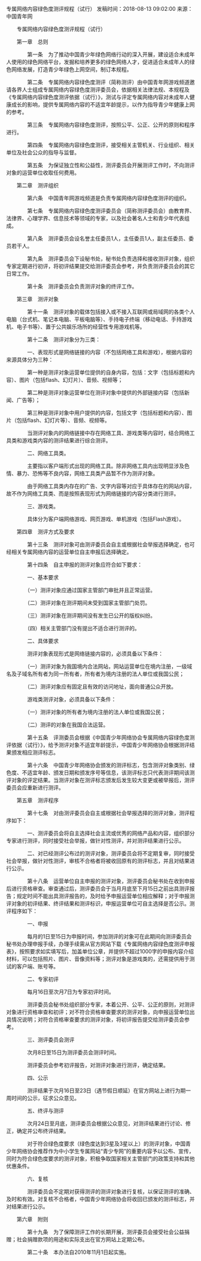 专属网络内容绿色度测评规程（试行）
发稿时间：2018-08-13 09:02:00 来源： 中国青年网

　　专属网络内容绿色度测评规程（试行） 

　　第一章　总则 

　　　　第一条　为了推动中国青少年绿色网络行动的深入开展，建设适合未成年人使用的绿色网络平台，发掘和培养更多的绿色网络人才，促进适合未成年人的绿色网络发展，打造青少年绿色上网空间，制订本规程。 

　　　　第二条　专属网络内容绿色度测评（简称测评）由中国青年网游戏频道邀请各界人士组成专属网络内容绿色度测评委员会，依据相关法律法规、本规程及《专属网络内容绿色度测评依据（试行）》，测试与评定专属网络内容对未成年人健康成长的影响，提供专属网络内容的不适宜年龄提示，以作为指导青少年健康上网的参考。 

　　　　第三条　专属网络内容绿色度测评，按照公平、公正、公开的原则和程序进行。 

　　　　第四条　专属网络内容绿色度测评，接受相关主管机关、行业组织、相关单位及社会公众的指导与监督。 

　　　　第五条　为保证独立性和公益性，测评委员会开展测评工作时，不向测评对象的运营单位收取任何费用。 

　　第二章　测评组织 

　　　　第六条　中国青年网游戏频道是负责专属网络内容绿色度测评的组织。 

　　　　第七条　专属网络内容绿色度测评委员会（简称测评委员会）由教育界、法律界、心理学界、信息技术等领域的专家，以及社会著名人士和青少年代表组成。 

　　　　第八条　测评委员会设名誉主任委员1人，主任委员1人，副主任委员、委员若干人。 

　　　　第九条　测评委员会下设秘书处，秘书处负责选择和接收测评对象，组织专家定期进行初评，将初评结果提交给测评委员会参考，并负责测评委员会的其它日常工作。 

　　　　第十条　测评委员会负责测评对象的终评工作。 

　　第三章　测评对象 

　　　　第十一条　测评对象的载体包括接入或不接入互联网或局域网的各类个人电脑（台式机、笔记本电脑、平板电脑等）、手持电子终端（移动电话、手持游戏机、电子书等）、置于公共娱乐场所的经营性专用游戏机等。 

　　　　第十二条　测评对象分为三类： 

　　　　一、表现形式是网络链接的内容（不包括网络工具和游戏），根据内容的来源具体分为三种： 

　　　　第一种是测评对象运营单位提供的自身内容，包括：文字（包括标题和内容）、图片（包括flash、幻灯片）、音频、视频等； 

　　　　第二种是测评对象运营单位在测评对象中提供的外部链接内容（包括新闻、广告等）； 

　　　　第三种是测评对象中用户提供的内容，包括文字（包括标题和内容）、图片（包括flash、幻灯片等）、音频、视频等。 

　　　　当测评对象内的网络链接中存在网络工具、游戏类等内容时，结合网络工具类和游戏类内容的测评结果进行综合测评。 

　　　　二、网络工具类。 

　　　　主要指以客户端形式出现的网络工具。除非网络工具内出现明显涉及色情、暴力、恐怖等不良内容，网络工具类产品暂不作为测评对象。 

　　　　由于网络工具类内存在的广告、文字内容等对应于具体存在的网站内容，故不作为网络工具类、而是按照表现形式为网络链接的内容分类进行测评。 

　　　　三、游戏类。 

　　　　具体分为客户端网络游戏、网页游戏、单机游戏（包括Flash游戏）。 



　　第四章　测评方式及要求 

　　　　第十三条　测评对象可由测评委员会自主或根据社会举报选择确定，也可经相关专属网络内容的运营单位自主申报后选择确定。 

　　　　第十四条　自主申报的测评对象应符合如下要求： 

　　　　一、基本要求 

　　　　（一）测评对象应通过国家主管部门审批并且正常运营。 

　　　　（二）测评对象在测评期间未受到国家主管部门处罚。 

　　　　（三）测评对象在测评期间没有发生已公开的版权纠纷。 

　　　　（四）相关主管部门没有提出不适合进行测评的。 

　　　　二、具体要求 

　　　　测评对象表现形式是网络链接内容的，必须具备以下条件： 

　　　　（一）测评对象为我国境内合法网站，网站运营单位在境内注册，一级域名及子域名所有者为同一所有者，所有者为境内注册的法人单位或我国公民； 

　　　　（二）测评对象应有固定且有效的访问地址，面向普通公众开放。 

　　　　游戏类测评对象，必须具备以下条件： 

　　　　（一）测评对象的所有者为境内注册的法人单位或我国公民； 

　　　　（二）测评的对象在我国合法运营。 

　　　　第十五条　评测委员会根据《中国青少年网络协会专属网络内容绿色度测评依据（试行）》，给予测评对象不适宜年龄提示，中国青少年网络协会根据测评结果颁发相应测评标志。 

　　　　第十六条　中国青少年网络协会颁发的测评标志，包含测评对象类别、绿色度、不适宜年龄、颁发日期和颁发序号等信息，该测评标志只代表测评期间该测评对象的评定结果。当测评对象在测评标志颁发后发生较大变更或被举报后，测评委员会应重新进行测评。 



　　第五章　测评程序 

　　　　第十七条　对由测评委员会自主或根据社会举报选择的测评对象，测评程序如下： 

　　　　一、测评委员会将自主选择社会主流或优秀的网络产品和内容，组织部分专家进行测评，同时接受社会举报，做针对性测评，并对测评结果进行公示。 

　　　　二、对已经测评公布过的测评对象，测评委员会将不定期复审，同时接受社会举报，做针对性测评，审核不合格者将被收回原有的测评标志，并且对结果进行公示。 

　　　　第十八条　运营单位自主申报的测评对象，测评委员会秘书处在收到申报后进行资格审查。审查通过后，测评委员会于当月月底至下月15日之前出具测评报告；规定时间不能出具测评报告的，及时给予申报运营单位相应解释；对于申报测评对象的初评结果、终评结果和测评标识，申报运营单位可自主选择是否公示。测评程序如下： 

　　　　一、申报 

　　　　每月的1日至15日为申报时间，参加测评的对象可在此期间向测评委员会秘书处办理申报手续，办理手续需从官方网站下载《专属网络内容绿色度测评申报表》，按照要求如实填写后，加盖单位公章，并提供不超过1000字的申报内容介绍材料，可以包括照片、图片、音像资料等；测评对象是游戏类的，还需提供用于测试的客户端、账号等。 

　　　　二、专家初评 

　　　　每月16日至次月7日为专家初评时间。 

　　　　测评委员会秘书处组织部分专家，本着公开、公平、公正的原则，对测评对象进行资格审查和初评；对不符合资格审查要求的测评对象，向申报运营单位出具情况说明；对符合资格审查要求的测评对象，将初评报告提交给测评委员会参考。 

　　　　三、测评委员会测评 

　　　　次月8日至15日为测评委员会测评时间。 

　　　　测评委员会参考初评报告，对测评对象进行测评，确定结果。 

　　　　四、公示 

　　　　测评结果于次月16日至23日（遇节假日顺延）在官方网站上进行为期一周时间的公示，征求公众意见。 

　　　　五、终评与测评 

　　　　次月24日至月底，测评委员会根据公众意见，对测评结果进行讨论、修正，确定并公布终评结果。 

　　　　对于符合绿色度要求（绿色度达到3星及3星以上）的测评对象，中国青少年网络协会推荐作为中小学生专属网站“青少专网”的重要内容予以公布、宣传，同时为符合绿色度要求的测评对象，积极争取国家相关主管部门的政策支持和其他优惠条件。 

　　　　六、复核 

　　　　测评委员会不定期对获得测评的测评对象进行复核，以保证测评的准确、及时和有效。对复核不合格者，中国青少年网络协会将收回已颁发的测评标志，并对结果进行公示。 

　　第六章　附则 

　　　　第十九条　为了保障测评工作的长期开展，测评委员会接受社会公益捐赠；社会捐赠款项的用途和实际支出在官方网站上定期公布。 

　　　　第二十条　本办法自2010年11月1日起实施。 
